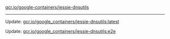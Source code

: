 [gcr.io/google-containers/jessie-dnsutils](https://hub.docker.com/r/cruse/jessie-dnsutils/tags/) 

----
Update: [gcr.io/google_containers/jessie-dnsutils:latest](https://hub.docker.com/r/cruse/jessie-dnsutils/tags/)

Update: [gcr.io/google_containers/jessie-dnsutils:e2e](https://hub.docker.com/r/cruse/jessie-dnsutils/tags/)


